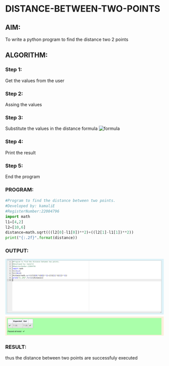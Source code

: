 # DISTANCE-BETWEEN-TWO-POINTS

## AIM:
To write a python program to find the distance two 2 points
## ALGORITHM:

### Step 1: 
Get the values from the user
### Step 2: 
Assing the values
### Step 3: 
Substitute the values in the distance formula  ![formula](./formula.JPG)
### Step 4: 
Print the result
### Step 5: 
End the program
### PROGRAM:
  ``` python
  #Program to find the distance between two points.
#Developed by: kamaliE
#RegisterNumber:22004796
import math
l1=[4,2]
l2=[10,6]
distance=math.sqrt(((l2[0]-l1[0])**2)+((l2[1]-l1[1])**2))
print("{:.2f}".format(distance))
```


### OUTPUT:
![](./distance.png)


### RESULT:
thus the distance between two points are successfuly executed
